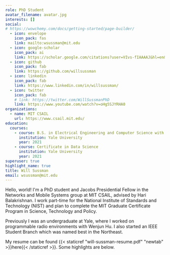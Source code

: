 ```yaml
---
role: PhD Student
avatar_filename: avatar.jpg
interests: []
social:
# https://wowchemy.com/docs/getting-started/page-builder/
  - icon: envelope
    icon_pack: fas
    link: mailto:wsussman@mit.edu
  - icon: google-scholar
    icon_pack: ai
    link: https://scholar.google.com/citations?user=VIvs-fIAAAAJ&hl=en&oi=sra
  - icon: github
    icon_pack: fab
    link: https://github.com/willsussman
  - icon: linkedin
    icon_pack: fab
    link: https://www.linkedin.com/in/willsussman/
  - icon: twitter
    icon_pack: fab
    # link: https://twitter.com/WillSussmanPhD
    link: https://www.youtube.com/watch?v=oHg5SJYRHA0
organizations:
  - name: MIT CSAIL
    url: https://www.csail.mit.edu/
education:
  courses:
    - course: B.S. in Electrical Engineering and Computer Science with Distinction
      institution: Yale University
      year: 2021
    - course: Certificate in Data Science
      institution: Yale University
      year: 2021
superuser: true
highlight_name: true
title: Will Sussman
email: wsussman@mit.edu
---
```

Hello, world! I'm a PhD student and Jacobs Presidential Fellow in the Networks and Mobile Systems group at MIT CSAIL, advised by Hari Balakrishnan. I work part-time for the National Institute of Standards and Technology (NIST) and plan to complete the MIT Graduate Certificate Program in Science, Technology and Policy.

Previously I was an undergraduate at Yale, where I worked on programmable radio environments with Wenjun Hu. I also started an IEEE Student Branch which was named best in the Northeast.

My resume can be found {{< staticref "will-sussman-resume.pdf" "newtab" >}}here{{< /staticref >}}. Some highlights are below.